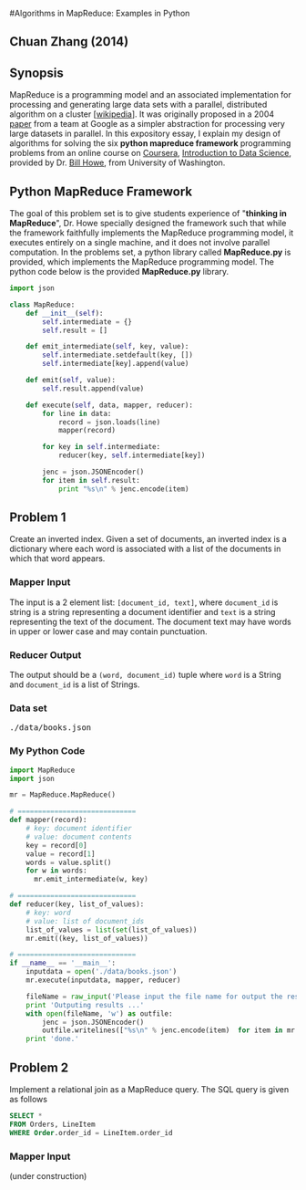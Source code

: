 #Algorithms in MapReduce: Examples in Python

##	Chuan Zhang (2014)


## Synopsis

MapReduce is a programming model and an associated implementation for processing and generating large data sets with a parallel, distributed algorithm on a cluster [<a href="http://en.wikipedia.org/wiki/MapReduce">wikipedia</a>]. It was originally proposed in a 2004 <a href="http://static.googleusercontent.com/media/research.google.com/en/us/archive/mapreduce-osdi04.pdf">paper</a> from a team at Google as a simpler abstraction for processing very large datasets in parallel. In this expository essay, I explain my design of algorithms for solving the six **python mapreduce framework** programming problems from an online course on <a href="http://www.coursera.org">Coursera</a>, <a href="https://class.coursera.org/datasci-002">Introduction to Data Science</a>, provided by Dr. <a href="http://homes.cs.washington.edu/~billhowe/">Bill Howe</a>, from University of Washington.

## Python MapReduce Framework
The goal of this problem set is to give students experience of "**thinking in MapReduce**", Dr. Howe specially designed the framework such that while the framework faithfully implements the MapReduce programming model, it executes entirely on a single machine, and it does not involve parallel computation. In the problems set, a python library called **MapReduce.py** is provided, which implements the MapReduce programming model. The python code below is the provided **MapReduce.py** library.

```python
import json

class MapReduce:
    def __init__(self):
        self.intermediate = {}
        self.result = []

    def emit_intermediate(self, key, value):
        self.intermediate.setdefault(key, [])
        self.intermediate[key].append(value)

    def emit(self, value):
        self.result.append(value) 

    def execute(self, data, mapper, reducer):
        for line in data:
            record = json.loads(line)
            mapper(record)

        for key in self.intermediate:
            reducer(key, self.intermediate[key])

        jenc = json.JSONEncoder()
        for item in self.result:
            print "%s\n" % jenc.encode(item)
```

## Problem 1
Create an inverted index. Given a set of documents, an inverted index is a dictionary where each word is associated with a list of the documents in which that word appears.

### Mapper Input
The input is a 2 element list: <code>[document_id, text]</code>, where <code>document_id</code> is string is a string representing a document identifier and <code>text</code> is a string representing the text of the document. The document text may have words in upper or lower case and may contain punctuation.

### Reducer Output
The output should be a <code>(word, document_id)</code> tuple where <code>word</code> is a String and <code>document_id</code> is a list of Strings.

### Data set
<pre>./data/books.json</pre>

### My Python Code

```python
import MapReduce
import json

mr = MapReduce.MapReduce()

# =============================
def mapper(record):
    # key: document identifier
    # value: document contents
    key = record[0]
    value = record[1]
    words = value.split()
    for w in words:
      mr.emit_intermediate(w, key)

# =============================
def reducer(key, list_of_values):
    # key: word
    # value: list of document_ids
    list_of_values = list(set(list_of_values))
    mr.emit((key, list_of_values))

# =============================
if __name__ == '__main__':
    inputdata = open('./data/books.json')
    mr.execute(inputdata, mapper, reducer)

    fileName = raw_input('Please input the file name for output the result:')
    print 'Outputing results ...'
    with open(fileName, 'w') as outfile:
        jenc = json.JSONEncoder()
        outfile.writelines(["%s\n" % jenc.encode(item)  for item in mr.result])
    print 'done.'
```

## Problem 2
Implement a relational join as a MapReduce query. The SQL query is given as follows
```SQL
SELECT * 
FROM Orders, LineItem 
WHERE Order.order_id = LineItem.order_id
```

### Mapper Input

(under construction)

